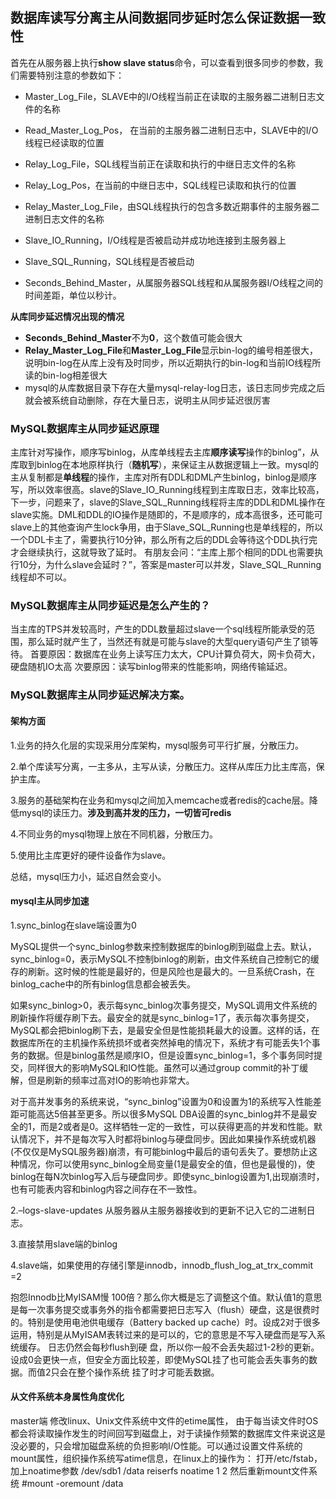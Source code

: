 ## 数据库读写分离主从间数据同步延时怎么保证数据一致性

首先在从服务器上执行**show slave status**命令，可以查看到很多同步的参数，我们需要特别注意的参数如下：

* Master_Log_File，SLAVE中的I/O线程当前正在读取的主服务器二进制日志文件的名称

* Read_Master_Log_Pos， 在当前的主服务器二进制日志中，SLAVE中的I/O线程已经读取的位置

* Relay_Log_File，SQL线程当前正在读取和执行的中继日志文件的名称

* Relay_Log_Pos，在当前的中继日志中，SQL线程已读取和执行的位置

* Relay_Master_Log_File，由SQL线程执行的包含多数近期事件的主服务器二进制日志文件的名称

* Slave_IO_Running，I/O线程是否被启动并成功地连接到主服务器上

* Slave_SQL_Running，SQL线程是否被启动

* Seconds_Behind_Master，从属服务器SQL线程和从属服务器I/O线程之间的时间差距，单位以秒计。

**从库同步延迟情况出现的情况**

* **Seconds_Behind_Master**不为**0**，这个数值可能会很大
* **Relay_Master_Log_File**和**Master_Log_File**显示bin-log的编号相差很大，说明bin-log在从库上没有及时同步，所以近期执行的bin-log和当前IO线程所读的bin-log相差很大
* mysql的从库数据目录下存在大量mysql-relay-log日志，该日志同步完成之后就会被系统自动删除，存在大量日志，说明主从同步延迟很厉害

### MySQL数据库主从同步延迟原理

主库针对写操作，顺序写binlog，从库单线程去主库**顺序读写**操作的binlog”，从库取到binlog在本地原样执行（**随机写**），来保证主从数据逻辑上一致。mysql的主从复制都是**单线程**的操作，主库对所有DDL和DML产生binlog，binlog是顺序写，所以效率很高。slave的Slave_IO_Running线程到主库取日志，效率比较高，下一步，问题来了，slave的Slave_SQL_Running线程将主库的DDL和DML操作在slave实施。DML和DDL的IO操作是随即的，不是顺序的，成本高很多，还可能可slave上的其他查询产生lock争用，由于Slave_SQL_Running也是单线程的，所以一个DDL卡主了，需要执行10分钟，那么所有之后的DDL会等待这个DDL执行完才会继续执行，这就导致了延时。
有朋友会问：“主库上那个相同的DDL也需要执行10分，为什么slave会延时？”，答案是master可以并发，Slave_SQL_Running线程却不可以。

### MySQL数据库主从同步延迟是怎么产生的？

当主库的TPS并发较高时，产生的DDL数量超过slave一个sql线程所能承受的范围，那么延时就产生了，当然还有就是可能与slave的大型query语句产生了锁等待。
首要原因：数据库在业务上读写压力太大，CPU计算负荷大，网卡负荷大，硬盘随机IO太高
次要原因：读写binlog带来的性能影响，网络传输延迟。

### MySQL数据库主从同步延迟解决方案。

#### 架构方面

1.业务的持久化层的实现采用分库架构，mysql服务可平行扩展，分散压力。

2.单个库读写分离，一主多从，主写从读，分散压力。这样从库压力比主库高，保护主库。


3.服务的基础架构在业务和mysql之间加入memcache或者redis的cache层。降低mysql的读压力。**涉及到高并发的压力，一切皆可redis**

4.不同业务的mysql物理上放在不同机器，分散压力。

5.使用比主库更好的硬件设备作为slave。

总结，mysql压力小，延迟自然会变小。

#### mysql主从同步加速

1.sync_binlog在slave端设置为0

  MySQL提供一个sync_binlog参数来控制数据库的binlog刷到磁盘上去。默认，sync_binlog=0，表示MySQL不控制binlog的刷新，由文件系统自己控制它的缓存的刷新。这时候的性能是最好的，但是风险也是最大的。一旦系统Crash，在binlog_cache中的所有binlog信息都会被丢失。
  
  如果sync_binlog>0，表示每sync_binlog次事务提交，MySQL调用文件系统的刷新操作将缓存刷下去。最安全的就是sync_binlog=1了，表示每次事务提交，MySQL都会把binlog刷下去，是最安全但是性能损耗最大的设置。这样的话，在数据库所在的主机操作系统损坏或者突然掉电的情况下，系统才有可能丢失1个事务的数据。但是binlog虽然是顺序IO，但是设置sync_binlog=1，多个事务同时提交，同样很大的影响MySQL和IO性能。虽然可以通过group commit的补丁缓解，但是刷新的频率过高对IO的影响也非常大。
  
  对于高并发事务的系统来说，“sync_binlog”设置为0和设置为1的系统写入性能差距可能高达5倍甚至更多。所以很多MySQL DBA设置的sync_binlog并不是最安全的1，而是2或者是0。这样牺牲一定的一致性，可以获得更高的并发和性能。默认情况下，并不是每次写入时都将binlog与硬盘同步。因此如果操作系统或机器(不仅仅是MySQL服务器)崩溃，有可能binlog中最后的语句丢失了。要想防止这种情况，你可以使用sync_binlog全局变量(1是最安全的值，但也是最慢的)，使binlog在每N次binlog写入后与硬盘同步。即使sync_binlog设置为1,出现崩溃时，也有可能表内容和binlog内容之间存在不一致性。

2.–logs-slave-updates 从服务器从主服务器接收到的更新不记入它的二进制日志。

3.直接禁用slave端的binlog

4.slave端，如果使用的存储引擎是innodb，innodb_flush_log_at_trx_commit =2

  抱怨Innodb比MyISAM慢 100倍？那么你大概是忘了调整这个值。默认值1的意思是每一次事务提交或事务外的指令都需要把日志写入（flush）硬盘，这是很费时的。特别是使用电池供电缓存（Battery backed up cache）时。设成2对于很多运用，特别是从MyISAM表转过来的是可以的，它的意思是不写入硬盘而是写入系统缓存。
日志仍然会每秒flush到硬 盘，所以你一般不会丢失超过1-2秒的更新。设成0会更快一点，但安全方面比较差，即使MySQL挂了也可能会丢失事务的数据。而值2只会在整个操作系统 挂了时才可能丢数据。

#### 从文件系统本身属性角度优化
master端
修改linux、Unix文件系统中文件的etime属性， 由于每当读文件时OS都会将读取操作发生的时间回写到磁盘上，对于读操作频繁的数据库文件来说这是没必要的，只会增加磁盘系统的负担影响I/O性能。可以通过设置文件系统的mount属性，组织操作系统写atime信息，在linux上的操作为：
打开/etc/fstab，加上noatime参数
/dev/sdb1 /data reiserfs noatime 1 2
然后重新mount文件系统
#mount -oremount /data



